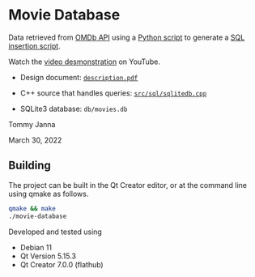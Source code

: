 # Movie Database

Data retrieved from [OMDb API](https://www.omdbapi.com/) using a [Python script](db/generate_sql_script.py) to generate a [SQL insertion script](db/insert_movies.sql).

Watch the [video desmonstration](https://www.youtube.com/watch?v=OIl7fhEWHyA) on YouTube.

* Design document: [`description.pdf`](description.pdf)

* C++ source that handles queries: [`src/sql/sqlitedb.cpp`](src/sql/sqlitedb.cpp)

* SQLite3 database: `db/movies.db`

Tommy Janna

March 30, 2022

## Building
The project can be built in the Qt Creator editor, or at the command line using qmake as follows.
```bash
qmake && make
./movie-database
```
Developed and tested using
* Debian 11
* Qt Version 5.15.3
* Qt Creator 7.0.0 (flathub)

